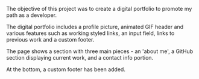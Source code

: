 The objective of this project was to create a digital portfolio to promote my path as a developer. 

The digital portfolio includes a profile picture, animated GIF header and various features such as working styled links, 
an input field, links to previous work and a custom footer.

The page shows a section with three main pieces - an 'about me', a GitHub section displaying current work, and a contact info portion. 

At the bottom, a custom footer has been added.
